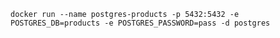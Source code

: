``docker run --name postgres-products -p 5432:5432 -e POSTGRES_DB=products -e POSTGRES_PASSWORD=pass -d postgres``